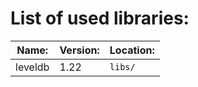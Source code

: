 # List of used libraries:

| Name:   | Version: | Location:   |
|---------|----------|-------------|
| leveldb | 1.22     | ```libs/``` |
